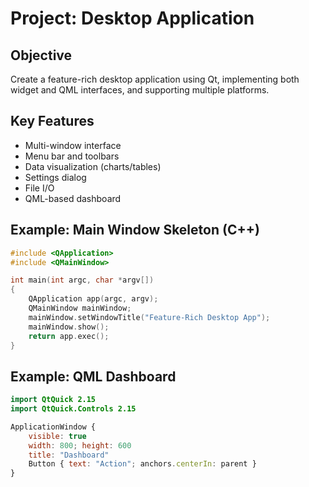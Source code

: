 # Project: Desktop Application

## Objective
Create a feature-rich desktop application using Qt, implementing both widget and QML interfaces, and supporting multiple platforms.

## Key Features
- Multi-window interface
- Menu bar and toolbars
- Data visualization (charts/tables)
- Settings dialog
- File I/O
- QML-based dashboard

## Example: Main Window Skeleton (C++)
```cpp
#include <QApplication>
#include <QMainWindow>

int main(int argc, char *argv[])
{
    QApplication app(argc, argv);
    QMainWindow mainWindow;
    mainWindow.setWindowTitle("Feature-Rich Desktop App");
    mainWindow.show();
    return app.exec();
}
```

## Example: QML Dashboard
```qml
import QtQuick 2.15
import QtQuick.Controls 2.15

ApplicationWindow {
    visible: true
    width: 800; height: 600
    title: "Dashboard"
    Button { text: "Action"; anchors.centerIn: parent }
}
```
